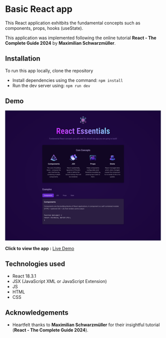 # Basic React app
This React application exhitbits the fundamental concepts such as components, props, hooks (useState).

This application was implemented following the online tutorial **React - The Complete Guide 2024** by **Maximilian Schwarzmüller**.

## Installation 
To run this app locally, clone the repository
- Install dependencies using the command:  ```npm install```
- Run the dev server using: ```npm run dev```

## Demo
![React-app-screenshot](src/assets/ReactApp.png)

**Click to view the app :** [Live Demo](https://react-essentials-nk.netlify.app/)

## Technologies used
- React 18.3.1
- JSX (JavaScript XML or JavaScript Extension)
- JS
- HTML
- CSS

## Acknowledgements
- Heartfelt thanks to **Maximilian Schwarzmüller** for their insightful tutorial (**React - The Complete Guide 2024**).

